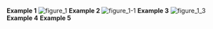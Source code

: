 **Example 1**
![figure_1](https://cloud.githubusercontent.com/assets/20176541/25259398/b156f012-25fa-11e7-9454-4acdf09b5630.png)
**Example 2**
![figure_1-1](https://cloud.githubusercontent.com/assets/20176541/25259500/55457b80-25fb-11e7-83e2-08ac73c13968.png)
**Example 3**
![figure_1_3](https://cloud.githubusercontent.com/assets/20176541/25259533/8a109606-25fb-11e7-8ecb-f83b240c8cd7.png)
**Example 4**
**Example 5**
